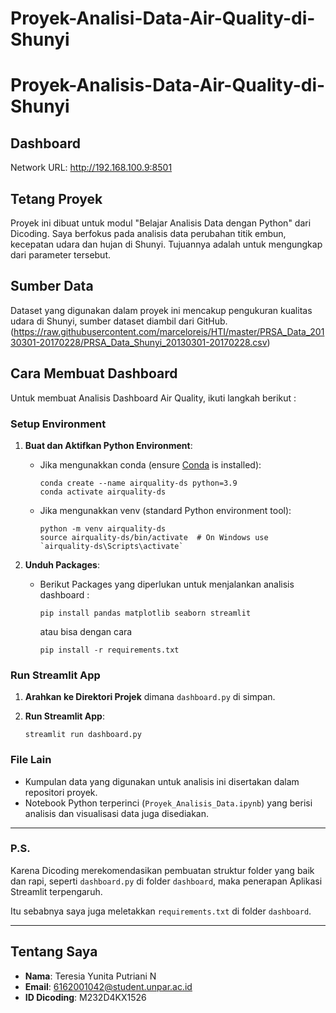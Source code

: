 # Proyek-Analisi-Data-Air-Quality-di-Shunyi

# Proyek-Analisis-Data-Air-Quality-di-Shunyi 

## Dashboard
Network URL: http://192.168.100.9:8501

## Tetang Proyek
Proyek ini dibuat untuk modul "Belajar Analisis Data dengan Python" dari Dicoding. Saya berfokus pada analisis data perubahan titik embun, kecepatan udara dan hujan di Shunyi. Tujuannya adalah untuk mengungkap dari parameter tersebut.

## Sumber Data
Dataset yang digunakan dalam proyek ini mencakup pengukuran kualitas udara di Shunyi, sumber dataset diambil dari GitHub.(https://raw.githubusercontent.com/marceloreis/HTI/master/PRSA_Data_20130301-20170228/PRSA_Data_Shunyi_20130301-20170228.csv)

## Cara Membuat Dashboard
Untuk membuat Analisis Dashboard Air Quality, ikuti langkah berikut :

### Setup Environment
1. **Buat dan Aktifkan Python Environment**:
   - Jika mengunakkan conda (ensure [Conda](https://docs.conda.io/en/latest/) is installed):
     ```
     conda create --name airquality-ds python=3.9
     conda activate airquality-ds
     ```
   - Jika mengunakkan venv (standard Python environment tool):
     ```
     python -m venv airquality-ds
     source airquality-ds/bin/activate  # On Windows use `airquality-ds\Scripts\activate`
     ```

2. **Unduh Packages**:
   - Berikut Packages yang diperlukan untuk menjalankan analisis dashboard :
     ```
     pip install pandas matplotlib seaborn streamlit
     ```

     atau bisa dengan cara
     ```
     pip install -r requirements.txt
     ```
### Run Streamlit App

1. **Arahkan ke Direktori Projek** dimana `dashboard.py` di simpan.

2. **Run Streamlit App**:
    ```
    streamlit run dashboard.py
    ```

### File Lain

- Kumpulan data yang digunakan untuk analisis ini disertakan dalam repositori proyek.
- Notebook Python terperinci (`Proyek_Analisis_Data.ipynb`) yang berisi analisis dan visualisasi data juga disediakan.
---
### P.S.
Karena Dicoding merekomendasikan pembuatan struktur folder yang baik dan rapi, seperti `dashboard.py` di folder `dashboard`, maka penerapan Aplikasi Streamlit terpengaruh.

Itu sebabnya saya juga meletakkan `requirements.txt` di folder `dashboard`.

---
## Tentang Saya
- **Nama**: Teresia Yunita Putriani N
- **Email**: 6162001042@student.unpar.ac.id
- **ID Dicoding**: M232D4KX1526

